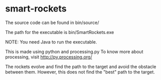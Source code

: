 # smart-rockets

The source code can be found in  bin/source/

The path for the executable is bin/SmartRockets.exe

NOTE: You need Java to run the executable.

This is made using python and processing.py
To know more about processing, visit http://py.processing.org/

The rockets evolve and find the path to the target and avoid the obstacle between them.
However, this does not find the "best" path to the target.
